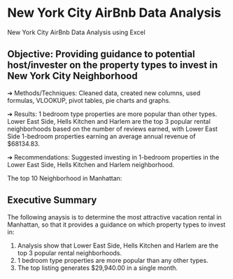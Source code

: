 # New York City AirBnb Data Analysis

New York City AirBnb Data Analysis using Excel

## Objective: Providing guidance to potential host/invester on the property types to invest in New York City Neighborhood

  ➔	Methods/Techniques: Cleaned data, created new columns, used formulas, VLOOKUP, pivot tables, pie charts and graphs.

  ➔	Results: 1 bedroom type properties are more popular than other types. Lower East Side, Hells Kitchen and Harlem are the top 3 popular rental neighborhoods based on the number of reviews earned, with Lower East Side 1-bedroom properties earning an average annual revenue of $68134.83.

  ➔	Recommendations: Suggested investing in 1-bedroom properties in the Lower East Side, Hells Kitchen and Harlem neighborhood.

The top 10 Neighborhood in Manhattan: 

## Executive Summary
The following anaysis is to determine the most attractive vacation rental in Manhattan, so that it provides a guidance on which property types to invest in:
1. Analysis show that Lower East Side, Hells Kitchen and Harlem are the top 3 popular rental neighborhoods.
2. 1 bedroom type properties are more popular than any other types.
3. The top listing generates  $29,940.00 in a single month.










